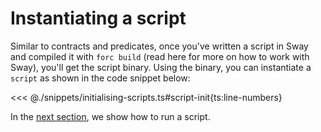 <script setup>
  import { data } from '../../versions.data'
  const { forc } = data
  const url = `
    https://docs.fuel.network/docs/sway/introduction/
  `
</script>

# Instantiating a script

Similar to contracts and predicates, once you've written a script in Sway and compiled it with `forc build` (read <a :href="url" target="_blank" rel="noreferrer">here</a> for more on how to work with Sway), you'll get the script binary. Using the binary, you can instantiate a `script` as shown in the code snippet below:

<<< @./snippets/initialising-scripts.ts#script-init{ts:line-numbers}

In the [next section](./running-scripts.md), we show how to run a script.
